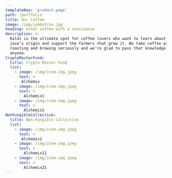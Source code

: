 ```yaml
---
templateKey: 'product-page'
path: /portfolio
title: Our Coffee
image: /img/jumbotron.jpg
heading: Great coffee with a conscience
description: >-
  Kaldi is the ultimate spot for coffee lovers who want to learn about their
  java’s origin and support the farmers that grew it. We take coffee production,
  roasting and brewing seriously and we’re glad to pass that knowledge to
  anyone.
CryptoMasterFund:
  title: Crypto Master Fund
  list:
    - image: /img/item-img.jpeg
      text: >
       Alchemix
    - image: /img/item-img.jpeg
      text: >
        Alchemix1
    - image: /img/item-img.jpeg
      text: >
        Alchemix2
NonFungibleCollective:
  title: Non-Fungible Collective
  list:
    - image: /img/item-img.jpeg
      text: >
       Alchemix1
    - image: /img/item-img.jpeg
      text: >
        Alchemix11
    - image: /img/item-img.jpeg
      text: >
        Alchemix21
---
```

